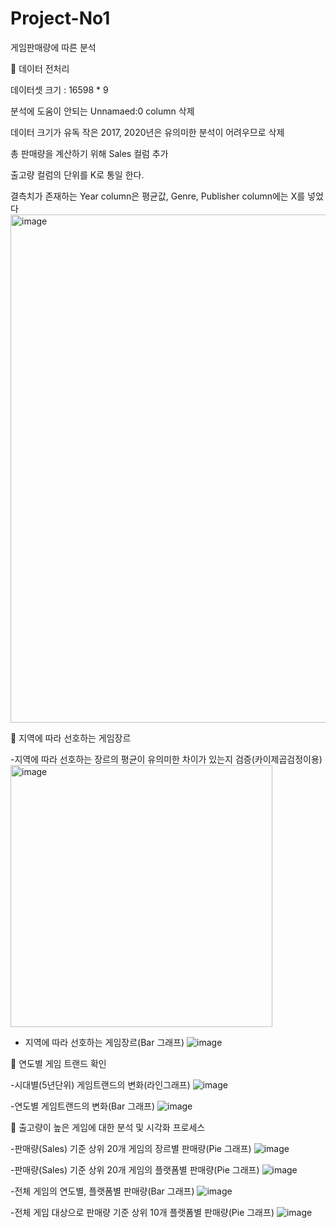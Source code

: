 # Project-No1
게임판매량에 따른 분석

📌 데이터 전처리

데이터셋 크기 : 16598 * 9

분석에 도움이 안되는 Unnamaed:0 column 삭제

데이터 크기가 유독 작은 2017, 2020년은 유의미한 분석이 어려우므로 삭제

총 판매량을 계산하기 위해 Sales 컬럼 추가

출고량 컬럼의 단위를 K로 통일 한다.

결측치가 존재하는 Year column은 평균값, Genre, Publisher column에는 X를 넣었다
<img width="813" alt="image" src="https://user-images.githubusercontent.com/106293559/175891770-032647dd-ec4d-460d-9abf-9c685864c63e.png">

📌 지역에 따라 선호하는 게임장르

-지역에 따라 선호하는 장르의 평균이 유의미한 차이가 있는지 검증(카이제곱검정이용)
<img width="419" alt="image" src="https://user-images.githubusercontent.com/106293559/175892786-ff480c30-b25a-4091-b36c-f609e618316d.png">

- 지역에 따라 선호하는 게임장르(Bar 그래프)
![image](https://user-images.githubusercontent.com/106293559/175893995-c65c5d3d-5a6a-446d-b705-fcd06ee3fb8b.png)


📌 연도별 게임 트랜드 확인

-시대별(5년단위) 게임트랜드의 변화(라인그래프)
![image](https://user-images.githubusercontent.com/106293559/175893595-b5738355-03f7-48d8-a36f-a1789ccf114d.png)


-연도별 게임트랜드의 변화(Bar 그래프)
![image](https://user-images.githubusercontent.com/106293559/175893747-47de0a06-7638-496d-8116-57130f35df58.png)

📌 출고량이 높은 게임에 대한 분석 및 시각화 프로세스

-판매량(Sales) 기준 상위 20개 게임의 장르별 판매량(Pie 그래프)
![image](https://user-images.githubusercontent.com/106293559/175894753-20b7401a-80b9-4892-803a-21dae3a72067.png)


-판매량(Sales) 기준 상위 20개 게임의 플랫폼별 판매량(Pie 그래프)
![image](https://user-images.githubusercontent.com/106293559/175894839-7d3f6333-503b-426b-8fad-d5aa1b0ac1d5.png)

-전체 게임의 연도별, 플랫폼별 판매량(Bar 그래프)
![image](https://user-images.githubusercontent.com/106293559/175895150-8dbab67e-9dd1-45cc-8ea2-e56edc36a65b.png)

-전체 게임 대상으로 판매량 기준 상위 10개 플랫폼별 판매량(Pie 그래프)
![image](https://user-images.githubusercontent.com/106293559/175895368-4026833d-bdfa-42b9-934a-688f4e900d1e.png)

